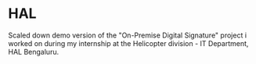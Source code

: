 # HAL
Scaled down demo version of the "On-Premise Digital Signature" project i worked on during my internship at the Helicopter division - IT Department, HAL Bengaluru.
